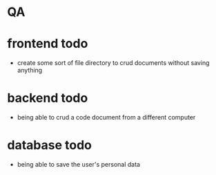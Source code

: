 # QA

# frontend todo

- create some sort of file directory to crud documents without saving anything

# backend todo

- being able to crud a code document from a different computer

# database todo

- being able to save the user's personal data
